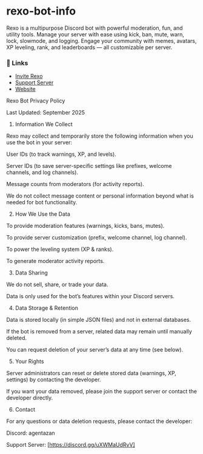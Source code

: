 # rexo-bot-info
Rexo is a multipurpose Discord bot with powerful moderation, fun, and utility tools. Manage your server with ease using kick, ban, mute, warn, lock, slowmode, and logging. Engage your community with memes, avatars, XP leveling, rank, and leaderboards — all customizable per server.


### 🔗 Links
- [Invite Rexo](https://discord.com/api/oauth2/authorize?client_id=YOUR_CLIENT_ID&permissions=8&scope=bot%20applications.commands)
- [Support Server](https://discord.gg/uXWMaUdRvV)
- [Website](https://agentazan.github.io/rexo-bot-info/)


Rexo Bot Privacy Policy

Last Updated: September 2025

1. Information We Collect

Rexo may collect and temporarily store the following information when you use the bot in your server:

User IDs (to track warnings, XP, and levels).

Server IDs (to save server-specific settings like prefixes, welcome channels, and log channels).

Message counts from moderators (for activity reports).

We do not collect message content or personal information beyond what is needed for bot functionality.

2. How We Use the Data

To provide moderation features (warnings, kicks, bans, mutes).

To provide server customization (prefix, welcome channel, log channel).

To power the leveling system (XP & ranks).

To generate moderator activity reports.

3. Data Sharing

We do not sell, share, or trade your data.

Data is only used for the bot’s features within your Discord servers.

4. Data Storage & Retention

Data is stored locally (in simple JSON files) and not in external databases.

If the bot is removed from a server, related data may remain until manually deleted.

You can request deletion of your server’s data at any time (see below).

5. Your Rights

Server administrators can reset or delete stored data (warnings, XP, settings) by contacting the developer.

If you want your data removed, please join the support server or contact the developer directly.

6. Contact

For any questions or data deletion requests, please contact the developer:

Discord: agentazan

Support Server: [https://discord.gg/uXWMaUdRvV]

